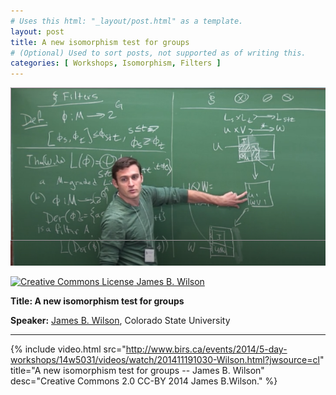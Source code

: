 ```yaml
---
# Uses this html: "_layout/post.html" as a template.
layout: post 
title: A new isomorphism test for groups
# (Optional) Used to sort posts, not supported as of writing this.
categories: [ Workshops, Isomorphism, Filters ]
---
```


![Tensors and Operators](/uploads/images/Wilson-BIRS-2014.png)

<a rel="license" href="http://creativecommons.org/licenses/by-nc-nd/4.0/" target="_blank">
<img alt="Creative Commons License" style="border-width:0" src="https://i.creativecommons.org/l/by-nc-nd/4.0/88x31.png" />
James B. Wilson</a>


<b>Title: A new isomorphism test for groups</b>

**Speaker:** <a href="https://www.math.colostate.edu/~jwilson/" target="_blank">James B. Wilson</a>, Colorado State University

---

 {% 
    include video.html
    src="http://www.birs.ca/events/2014/5-day-workshops/14w5031/videos/watch/201411191030-Wilson.html?jwsource=cl"
    title="A new isomorphism test for groups -- James B. Wilson"
    desc="Creative Commons 2.0 CC-BY 2014 James B.Wilson."
  %}

